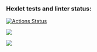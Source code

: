 ### Hexlet tests and linter status:
[![Actions Status](https://github.com/vadim2030/frontend-project-44/workflows/hexlet-check/badge.svg)](https://github.com/vadim2030/frontend-project-44/actions)

<a href="https://codeclimate.com/github/vadim2030/frontend-project-44/maintainability"><img src="https://api.codeclimate.com/v1/badges/959a1baab78b9d00d47a/maintainability" /></a>

<a href="https://codeclimate.com/github/vadim2030/frontend-project-44/test_coverage"><img src="https://api.codeclimate.com/v1/badges/959a1baab78b9d00d47a/test_coverage" /></a>